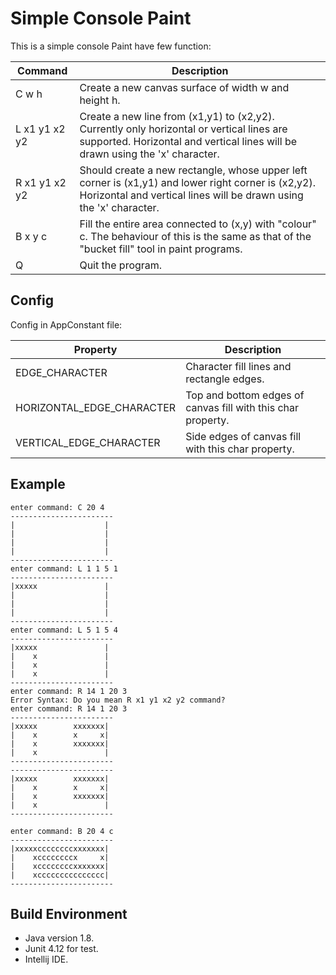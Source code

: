 # Simple Console Paint

This is a simple console Paint have few function:

|Command 		    |Description |
|------------------|-------------------------------------------------------------|
|C w h          | Create a new canvas surface of width w and height h.|
|L x1 y1 x2 y2  | Create a new line from (x1,y1) to (x2,y2). Currently only horizontal or vertical lines are supported. Horizontal and vertical lines will be drawn using the 'x' character.|
|R x1 y1 x2 y2  | Should create a new rectangle, whose upper left corner is (x1,y1) and lower right corner is (x2,y2). Horizontal and vertical lines will be drawn using the 'x' character.|
|B x y c        | Fill the entire area connected to (x,y) with "colour" c. The behaviour of this is the same as that of the "bucket fill" tool in paint programs.|
|Q               |Quit the program.|

## Config

Config in AppConstant file:

|Property 		    |Description |
|------------------|-------------------------------------------------------------|
|EDGE_CHARACTER          | Character fill lines and rectangle edges.|
|HORIZONTAL_EDGE_CHARACTER  | Top and bottom edges of canvas fill with this char property.|
|VERTICAL_EDGE_CHARACTER  | Side edges of canvas fill with this char property.|


## Example 

  
  ````
enter command: C 20 4
  -----------------------
  |                    |
  |                    |
  |                    |
  |                    |
  -----------------------
  enter command: L 1 1 5 1
  -----------------------
  |xxxxx               |
  |                    |
  |                    |
  |                    |
  -----------------------
  enter command: L 5 1 5 4
  -----------------------
  |xxxxx               |
  |    x               |
  |    x               |
  |    x               |
  -----------------------
  enter command: R 14 1 20 3
  Error Syntax: Do you mean R x1 y1 x2 y2 command?
  enter command: R 14 1 20 3
  -----------------------
  |xxxxx        xxxxxxx|
  |    x        x     x|
  |    x        xxxxxxx|
  |    x               |
  -----------------------
  -----------------------
  |xxxxx        xxxxxxx|
  |    x        x     x|
  |    x        xxxxxxx|
  |    x               |
  -----------------------
  
  enter command: B 20 4 c
-----------------------
  |xxxxxccccccccxxxxxxx|
  |    xccccccccx     x|
  |    xccccccccxxxxxxx|
  |    xccccccccccccccc|
  -----------------------
  ````
  ## Build Environment
  
  + Java version 1.8.
  + Junit 4.12 for test.
  + Intellij IDE.


